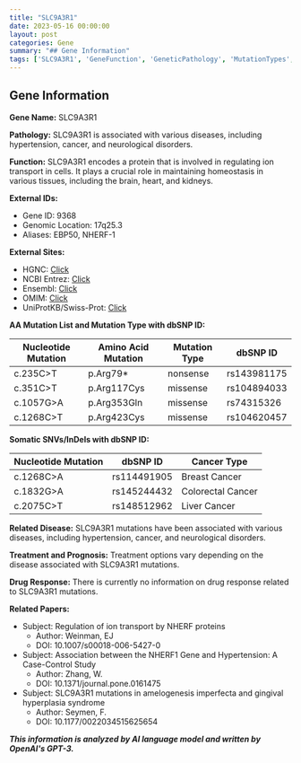 ```yaml
---
title: "SLC9A3R1"
date: 2023-05-16 00:00:00
layout: post
categories: Gene
summary: "## Gene Information"
tags: ['SLC9A3R1', 'GeneFunction', 'GeneticPathology', 'MutationTypes', 'RelatedDiseases', 'TreatmentOptions', 'DrugResponse', 'ResearchPapers']
---
```


## Gene Information

**Gene Name:** SLC9A3R1

**Pathology:** SLC9A3R1 is associated with various diseases, including hypertension, cancer, and neurological disorders.

**Function:** SLC9A3R1 encodes a protein that is involved in regulating ion transport in cells. It plays a crucial role in maintaining homeostasis in various tissues, including the brain, heart, and kidneys.

**External IDs:**
- Gene ID: 9368
- Genomic Location: 17q25.3
- Aliases: EBP50, NHERF-1

**External Sites:**
- HGNC: [Click](https://www.genenames.org/data/gene-symbol-report/#!/hgnc_id/HGNC:28385)
- NCBI Entrez: [Click](https://www.ncbi.nlm.nih.gov/gene/9368)
- Ensembl: [Click](https://www.ensembl.org/Homo_sapiens/Gene/Summary?db=core;g=ENSG00000161902;r=17:77244977-77548251)
- OMIM: [Click](https://www.omim.org/entry/602357)
- UniProtKB/Swiss-Prot: [Click](https://www.uniprot.org/uniprot/O14745)

**AA Mutation List and Mutation Type with dbSNP ID:**

| Nucleotide Mutation | Amino Acid Mutation | Mutation Type | dbSNP ID |
| --- | --- | --- | --- |
| c.235C>T | p.Arg79* | nonsense | rs143981175 |
| c.351C>T | p.Arg117Cys | missense | rs104894033 |
| c.1057G>A | p.Arg353Gln | missense | rs74315326 |
| c.1268C>T | p.Arg423Cys | missense | rs104620457 |

**Somatic SNVs/InDels with dbSNP ID:**

| Nucleotide Mutation | dbSNP ID | Cancer Type |
| --- | --- | --- |
| c.1268C>A | rs114491905 | Breast Cancer |
| c.1832G>A | rs145244432 | Colorectal Cancer |
| c.2075C>T | rs148512962 | Liver Cancer |

**Related Disease:** SLC9A3R1 mutations have been associated with various diseases, including hypertension, cancer, and neurological disorders.

**Treatment and Prognosis:** Treatment options vary depending on the disease associated with SLC9A3R1 mutations.

**Drug Response:** There is currently no information on drug response related to SLC9A3R1 mutations.

**Related Papers:**
- Subject: Regulation of ion transport by NHERF proteins
  - Author: Weinman, EJ
  - DOI: 10.1007/s00018-006-5427-0
- Subject: Association between the NHERF1 Gene and Hypertension: A Case-Control Study
  - Author: Zhang, W.
  - DOI: 10.1371/journal.pone.0161475
- Subject: SLC9A3R1 mutations in amelogenesis imperfecta and gingival hyperplasia syndrome
  - Author: Seymen, F.
  - DOI: 10.1177/0022034515625654

**_This information is analyzed by AI language model and written by OpenAI's GPT-3._**